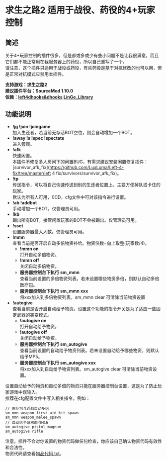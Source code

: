 # 求生之路2 适用于战役、药役的4+玩家控制

## 简述

关于4+玩家控制的插件很多，但是都或多或少有些小问题不是让我很满意，而且它们都不能正常用在我服务器上的药役，所以自己重写了一个。   
请注意，这个插件只适用于战役或药役，有些药役是基于对抗修改的也可以用，但是正常对抗模式应禁用本插件。

**支持游戏：求生之路2**  
**建议插件平台：SourceMod 1.10.0**  
**依赖：[left4dhooks&dhooks](https://github.com/LinGe515/L4D_LinGe_Plugins/tree/main/%E4%BE%9D%E8%B5%96%E7%9A%84%E6%89%A9%E5%B1%95%E4%B8%8E%E6%8F%92%E4%BB%B6/left4dhooks%26dhooks) [LinGe_Library](https://github.com/LinGe515/L4D_LinGe_Plugins/tree/main/LinGe_Library)**

## 功能说明

- **!jg !join !joingame**  
  加入生还者，若当前无存活BOT空位，则会自动增加一个BOT。
- **!away !s !spec !spectate**  
  进入旁观。
- **!afk**  
  快速闲置。  
  本插件不修复多人房间下的闲置BUG，有需求建议安装闲置修复插件：[survivor_afk_fix](https://github.com/LuxLuma/Left-4-fix/tree/master/left 4 fix/survivors/survivor_afk_fix)。
- **!tp**  
  传送指令，可以将自己快速传送到别的生还者位置上。主要方便掉队或卡住的玩家。  
  默认为所有人可用，0CD，cfg文件中可对该指令进行设置。
- **!ab !addbot**  
  手动增加一个BOT。仅管理员可用。
- **!kb**  
  踢出所有BOT，接管闲置玩家的BOT不会被踢出。仅管理员可用。
- **!sset**  
  设置服务器最大人数。仅管理员可用。
- **!mmn**  
  查看当前是否开启自动多倍物资补给。物资倍数=向上取整(玩家数/4)。  
  - **!mmn on**  
    打开自动多倍物资。
  - **!mmn off**  
    关闭自动多倍物资。
  - **服务器控制台下执行 sm_mmn**  
    查看当前设置的多倍物资列表。若未设置哪些物资多倍，则默认自动多倍医疗包。 
  - **服务器控制台下执行 sm_mmn xxx**  
    将xxx加入到多倍物资列表。sm_mmn clear 可清除当前物资设置
- **!autogive**  
  查看当前是否开启自动给予物资。设置这个功能的指令开关是为了适应一些固定武器的突变模式。
  - **!autogive on**  
    打开自动给予物资。
  - **!autogive off**  
    关闭自动给予物资。
  - **服务器控制台下执行 sm_autogive**  
    查看当前设置的自动给予物资列表。若未设置自动给予哪些物资，则默认给予MP5。
  - **服务器控制台下执行 sm_autogive xxx**  
    将xxx加入到自动给予物资列表。sm_autogive clear 可清除当前物资设置。

设置自动给予的物资和自动多倍的物资只能在服务器控制台设置，这是为了防止玩家游戏中误输入。  
推荐在cfg配置文件中写入相关指令。例如：  

```
// 医疗包与近战自动多倍
sm_mmn weapon_first_aid_kit_spawn
sm_mmn weapon_melee_spawn
// 自动给予马格南与M16
sm_autogive pistol_magnum
sm_autogive rifle
```

注意，插件不会对你设置的物资代码做任何检查，你应该自己确认物资代码有效性和合法性。  
物资代码请查看[物品代码.txt](https://github.com/LinGe515/L4D_LinGe_Plugins/blob/main/l4d2_multislots/物品代码.txt)。